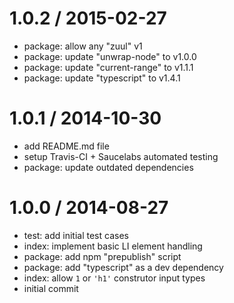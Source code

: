 
1.0.2 / 2015-02-27
==================

  * package: allow any "zuul" v1
  * package: update "unwrap-node" to v1.0.0
  * package: update "current-range" to v1.1.1
  * package: update "typescript" to v1.4.1

1.0.1 / 2014-10-30
==================

  * add README.md file
  * setup Travis-CI + Saucelabs automated testing
  * package: update outdated dependencies

1.0.0 / 2014-08-27
==================

  * test: add initial test cases
  * index: implement basic LI element handling
  * package: add npm "prepublish" script
  * package: add "typescript" as a dev dependency
  * index: allow `1` or `'h1'` construtor input types
  * initial commit
